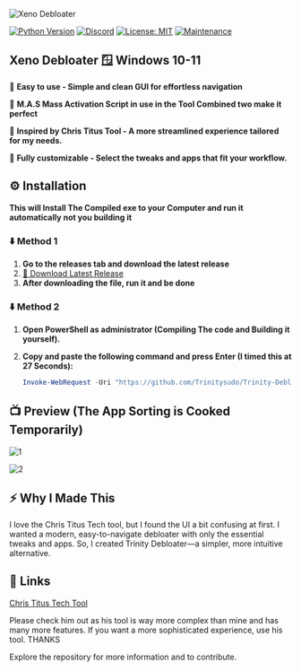 ![Xeno Debloater](https://github.com/user-attachments/assets/1e853782-f5e3-4588-a96a-6b5b0a7f7f6d)

[![Python Version](https://img.shields.io/badge/python-3.7+-blue.svg)](https://www.python.org/downloads/)
[![Discord](https://img.shields.io/badge/Discord-Join%20Us-5865F2?logo=discord&logoColor=white)](https://discord.gg/ExYNPN99RN)
[![License: MIT](https://img.shields.io/badge/License-MIT-yellow.svg)](https://opensource.org/licenses/MIT)
[![Maintenance](https://img.shields.io/badge/Maintained%3F-yes-green.svg)](YOUR_REPO_LINK)

## Xeno Debloater  🪟 Windows 10-11


🔹 **Easy to use - Simple and clean GUI for effortless navigation**

🔹 **M.A.S Mass Activation Script in use in the Tool Combined two make it perfect**

🔹 **Inspired by Chris Titus Tool - A more streamlined experience tailored for my needs.**

🔹 **Fully customizable - Select the tweaks and apps that fit your workflow.**

## ⚙️ Installation

**This will Install The Compiled exe to your Computer and run it automatically not you building it**

### ⬇️ Method 1 

1. **Go to the releases tab and download the latest release**
2. [🔗 Download Latest Release](https://github.com/Trinitysudo/Trinity-Debloater/releases/latest)
3. **After downloading the file, run it and be done**

### ⬇️ Method 2 

1. **Open PowerShell as administrator (Compiling The code and Building it yourself).**
2. **Copy and paste the following command and press Enter (I timed this at 27 Seconds):**
   
   ```powershell
   Invoke-WebRequest -Uri "https://github.com/Trinitysudo/Trinity-Debloater/releases/download/1.0/TrinityDebloater.exe" -OutFile "$env:USERPROFILE\Downloads\TrinityDebloater.exe"; Start-Process -FilePath "$env:USERPROFILE\Downloads\TrinityDebloater.exe"
   ```

## 📺 Preview (The App Sorting is Cooked Temporarily)
![1](https://github.com/user-attachments/assets/882b1ac9-78b1-4853-adb9-5d42e025e23f)

![2](https://github.com/user-attachments/assets/937c0377-6a70-435f-b0a1-d1907a15e14f)

## ⚡ Why I Made This

I love the Chris Titus Tech tool, but I found the UI a bit confusing at first. I wanted a modern, easy-to-navigate debloater with only the essential tweaks and apps. So, I created Trinity Debloater—a simpler, more intuitive alternative.

## 🔗 Links

[Chris Titus Tech Tool](https://github.com/ChrisTitusTech/winutil)

Please check him out as his tool is way more complex than mine and has many more features. If you want a more sophisticated experience, use his tool. THANKS

Explore the repository for more information and to contribute.
